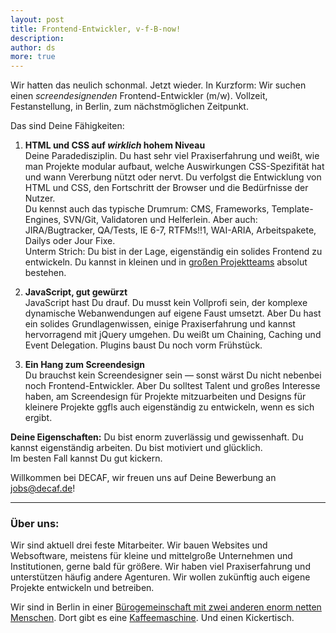 ```yaml
---
layout: post
title: Frontend-Entwickler, v-f-B-now!
description:
author: ds
more: true
---
```



Wir hatten das neulich schonmal. Jetzt wieder. In Kurzform: Wir suchen einen *screendesignenden* Frontend-Entwickler (m/w). Vollzeit, Festanstellung, in Berlin, zum nächstmöglichen Zeitpunkt.

Das sind Deine Fähigkeiten:

1. **HTML und CSS auf *wirklich* hohem Niveau**  
 Deine Paradedisziplin. Du hast sehr viel Praxiserfahrung und weißt, wie man Projekte modular aufbaut, welche Auswirkungen CSS-Spezifität hat und wann Vererbung nützt oder nervt. Du verfolgst die Entwicklung von HTML und CSS, den Fortschritt der Browser und die Bedürfnisse der Nutzer.  
 Du kennst auch das typische Drumrum: CMS, Frameworks, Template-Engines, SVN/Git, Validatoren und Helferlein. Aber auch: JIRA/Bugtracker, QA/Tests, IE 6-7, RTFMs!!1, WAI-ARIA, Arbeitspakete, Dailys oder Jour Fixe.  
 Unterm Strich: Du bist in der Lage, eigenständig ein solides Frontend zu entwickeln. Du kannst in kleinen und in [großen Projektteams](http://decaf.de/projektunterstuetzung/) absolut bestehen.  
 
2. **JavaScript, gut gewürzt**  
 JavaScript hast Du drauf. Du musst kein Vollprofi sein, der komplexe dynamische Webanwendungen auf eigene Faust umsetzt. Aber Du hast ein solides Grundlagenwissen, einige Praxiserfahrung und kannst hervorragend mit jQuery umgehen. Du weißt um Chaining, Caching und Event Delegation. Plugins baust Du noch vorm Frühstück.  
 
3. **Ein Hang zum Screendesign**  
 Du brauchst kein Screendesigner sein — sonst wärst Du nicht nebenbei noch Frontend-Entwickler. Aber Du solltest Talent und großes Interesse haben, am Screendesign für Projekte mitzuarbeiten und Designs für kleinere Projekte ggfls auch eigenständig zu entwickeln, wenn es sich ergibt.

**Deine Eigenschaften:** Du bist enorm zuverlässig und gewissenhaft. Du kannst eigenständig arbeiten. Du bist motiviert und glücklich.  
 Im besten Fall kannst Du gut kickern.

Willkommen bei DECAF, wir freuen uns auf Deine Bewerbung an [jobs@decaf.de](mailto:jobs@decaf.de)!

---

### Über uns:

Wir sind aktuell drei feste Mitarbeiter. Wir bauen Websites und Websoftware, meistens für kleine und mittelgroße Unternehmen und Institutionen, gerne bald für größere. Wir haben viel Praxiserfahrung und unterstützen häufig andere Agenturen. Wir wollen zukünftig auch eigene Projekte entwickeln und betreiben.

Wir sind in Berlin in einer [Bürogemeinschaft mit zwei anderen enorm netten Menschen](http://blog.decaf.de/2010/02/berlin-calling-2/). Dort gibt es eine [Kaffeemaschine](http://blog.decaf.de/2010/03/katze/). Und einen Kickertisch.
